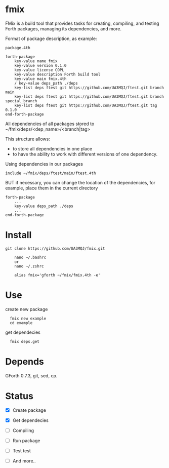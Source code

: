 # fmix

FMix is a build tool that provides tasks for creating, compiling, and testing Forth packages, managing its dependencies, and more.

Format of package description, as example:

`package.4th`

```
forth-package
    key-value name fmix
    key-value version 0.1.0
    key-value license COPL
    key-value description Forth build tool
    key-value main fmix.4th
    / key-value deps_path ./deps
    key-list deps ftest git https://github.com/UA3MQJ/ftest.git branch main
    key-list deps ftest git https://github.com/UA3MQJ/ftest.git branch special_branch
    key-list deps ftest git https://github.com/UA3MQJ/ftest.git tag 0.1.0
end-forth-package
```

All dependencies of all packages stored to ~/fmix/deps/<dep_name>/<branch|tag>

This structure allows:

* to store all dependencies in one place
* to have the ability to work with different versions of one dependency.

Using dependencies in our packages

```
include ~/fmix/deps/ftest/main/ftest.4th
```

BUT if necessary, you can change the location of the dependencies, for example, place them in the current directory

```
forth-package
    ...
    key-value deps_path ./deps
    ...
end-forth-package
```

# Install

```
git clone https://github.com/UA3MQJ/fmix.git

    nano ~/.bashrc
    or
    nano ~/.zshrc

    alias fmix='gforth ~/fmix/fmix.4th -e'
```

# Use

create new package
```
  fmix new example
  cd example
```
get dependecies
```
  fmix deps.get 
```

# Depends

GForth 0.7.3, git, sed, cp.

# Status

- [x] Create package
- [x] Get dependecies
- [ ] Compiling
- [ ] Run package
- [ ] Test test
- [ ] And more..

